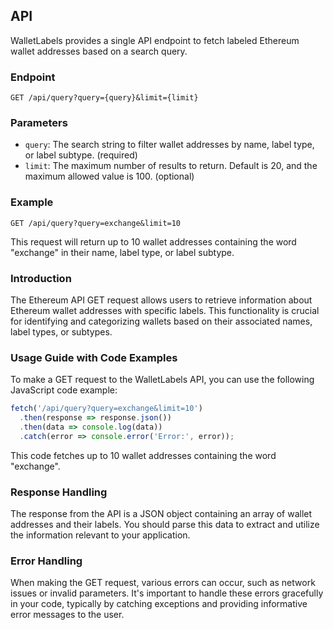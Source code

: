 ## API

WalletLabels provides a single API endpoint to fetch labeled Ethereum wallet addresses based on a search query.

### Endpoint

```
GET /api/query?query={query}&limit={limit}
```

### Parameters

- `query`: The search string to filter wallet addresses by name, label type, or label subtype. (required)
- `limit`: The maximum number of results to return. Default is 20, and the maximum allowed value is 100. (optional)

### Example

```
GET /api/query?query=exchange&limit=10
```

This request will return up to 10 wallet addresses containing the word "exchange" in their name, label type, or label subtype.

### Introduction

The Ethereum API GET request allows users to retrieve information about Ethereum wallet addresses with specific labels. This functionality is crucial for identifying and categorizing wallets based on their associated names, label types, or subtypes.

### Usage Guide with Code Examples

To make a GET request to the WalletLabels API, you can use the following JavaScript code example:

```javascript
fetch('/api/query?query=exchange&limit=10')
  .then(response => response.json())
  .then(data => console.log(data))
  .catch(error => console.error('Error:', error));
```

This code fetches up to 10 wallet addresses containing the word "exchange".

### Response Handling

The response from the API is a JSON object containing an array of wallet addresses and their labels. You should parse this data to extract and utilize the information relevant to your application.

### Error Handling

When making the GET request, various errors can occur, such as network issues or invalid parameters. It's important to handle these errors gracefully in your code, typically by catching exceptions and providing informative error messages to the user.
